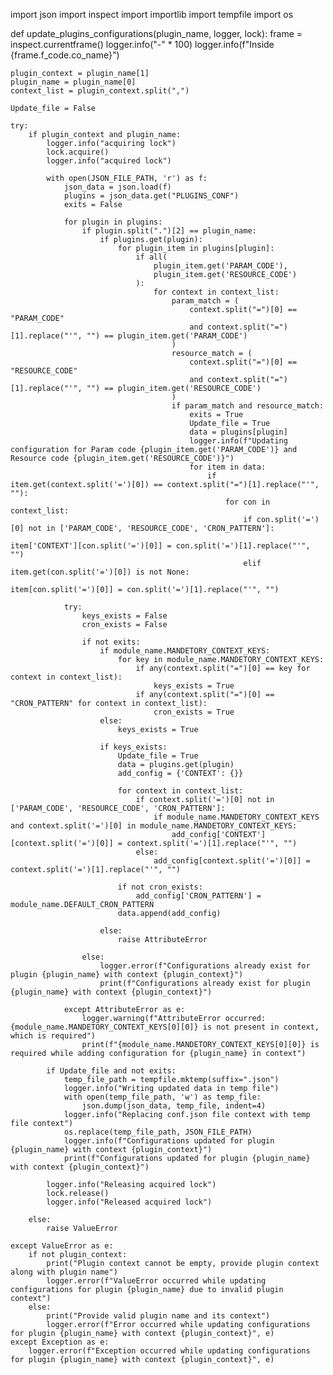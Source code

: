 import json
import inspect
import importlib
import tempfile
import os

def update_plugins_configurations(plugin_name, logger, lock):
    frame = inspect.currentframe()
    logger.info("-" * 100)
    logger.info(f"Inside {frame.f_code.co_name}")

    plugin_context = plugin_name[1]
    plugin_name = plugin_name[0]
    context_list = plugin_context.split(",")

    Update_file = False

    try:
        if plugin_context and plugin_name:
            logger.info("acquiring lock")
            lock.acquire()
            logger.info("acquired lock")

            with open(JSON_FILE_PATH, 'r') as f:
                json_data = json.load(f)
                plugins = json_data.get("PLUGINS_CONF")
                exits = False

                for plugin in plugins:
                    if plugin.split(".")[2] == plugin_name:
                        if plugins.get(plugin):
                            for plugin_item in plugins[plugin]:
                                if all(
                                    plugin_item.get('PARAM_CODE'),
                                    plugin_item.get('RESOURCE_CODE')
                                ):
                                    for context in context_list:
                                        param_match = (
                                            context.split("=")[0] == "PARAM_CODE"
                                            and context.split("=")[1].replace("'", "") == plugin_item.get('PARAM_CODE')
                                        )
                                        resource_match = (
                                            context.split("=")[0] == "RESOURCE_CODE"
                                            and context.split("=")[1].replace("'", "") == plugin_item.get('RESOURCE_CODE')
                                        )
                                        if param_match and resource_match:
                                            exits = True
                                            Update_file = True
                                            data = plugins[plugin]
                                            logger.info(f"Updating configuration for Param code {plugin_item.get('PARAM_CODE')} and Resource code {plugin_item.get('RESOURCE_CODE')}")
                                            for item in data:
                                                if item.get(context.split('=')[0]) == context.split("=")[1].replace("'", ""):
                                                    for con in context_list:
                                                        if con.split('=')[0] not in ['PARAM_CODE', 'RESOURCE_CODE', 'CRON_PATTERN']:
                                                            item['CONTEXT'][con.split('=')[0]] = con.split('=')[1].replace("'", "")
                                                        elif item.get(con.split('=')[0]) is not None:
                                                            item[con.split('=')[0]] = con.split('=')[1].replace("'", "")

                try:
                    keys_exists = False
                    cron_exists = False

                    if not exits:
                        if module_name.MANDETORY_CONTEXT_KEYS:
                            for key in module_name.MANDETORY_CONTEXT_KEYS:
                                if any(context.split("=")[0] == key for context in context_list):
                                    keys_exists = True
                                if any(context.split("=")[0] == "CRON_PATTERN" for context in context_list):
                                    cron_exists = True
                        else:
                            keys_exists = True

                        if keys_exists:
                            Update_file = True
                            data = plugins.get(plugin)
                            add_config = {'CONTEXT': {}}

                            for context in context_list:
                                if context.split('=')[0] not in ['PARAM_CODE', 'RESOURCE_CODE', 'CRON_PATTERN']:
                                    if module_name.MANDETORY_CONTEXT_KEYS and context.split('=')[0] in module_name.MANDETORY_CONTEXT_KEYS:
                                        add_config['CONTEXT'][context.split('=')[0]] = context.split('=')[1].replace("'", "")
                                else:
                                    add_config[context.split('=')[0]] = context.split('=')[1].replace("'", "")

                            if not cron_exists:
                                add_config['CRON_PATTERN'] = module_name.DEFAULT_CRON_PATTERN
                            data.append(add_config)

                        else:
                            raise AttributeError

                    else:
                        logger.error(f"Configurations already exist for plugin {plugin_name} with context {plugin_context}")
                        print(f"Configurations already exist for plugin {plugin_name} with context {plugin_context}")

                except AttributeError as e:
                    logger.warning(f"AttributeError occurred: {module_name.MANDETORY_CONTEXT_KEYS[0][0]} is not present in context, which is required")
                    print(f"{module_name.MANDETORY_CONTEXT_KEYS[0][0]} is required while adding configuration for {plugin_name} in context")

            if Update_file and not exits:
                temp_file_path = tempfile.mktemp(suffix=".json")
                logger.info("Writing updated data in temp file")
                with open(temp_file_path, 'w') as temp_file:
                    json.dump(json_data, temp_file, indent=4)
                logger.info("Replacing conf.json file context with temp file context")
                os.replace(temp_file_path, JSON_FILE_PATH)
                logger.info(f"Configurations updated for plugin {plugin_name} with context {plugin_context}")
                print(f"Configurations updated for plugin {plugin_name} with context {plugin_context}")

            logger.info("Releasing acquired lock")
            lock.release()
            logger.info("Released acquired lock")

        else:
            raise ValueError

    except ValueError as e:
        if not plugin_context:
            print("Plugin context cannot be empty, provide plugin context along with plugin name")
            logger.error(f"ValueError occurred while updating configurations for plugin {plugin_name} due to invalid plugin context")
        else:
            print("Provide valid plugin name and its context")
            logger.error(f"Error occurred while updating configurations for plugin {plugin_name} with context {plugin_context}", e)
    except Exception as e:
        logger.error(f"Exception occurred while updating configurations for plugin {plugin_name} with context {plugin_context}", e)
